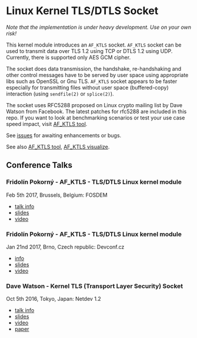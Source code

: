 # Linux Kernel TLS/DTLS Socket

*Note that the implementation is under heavy development. Use on your own risk!*

This kernel module introduces an ```AF_KTLS``` socket. ```AF_KTLS``` socket can
be used to transmit data over TLS 1.2 using TCP or DTLS 1.2 using UDP.
Currently, there is supported only AES GCM cipher.

The socket does data transmission, the handshake, re-handshaking and other
control messages have to be served by user space using appropriate libs such as
OpenSSL or Gnu TLS.  ```AF_KTLS``` socket appears to be faster especially for
transmitting files without user space (buffered-copy) interaction (using
```sendfile(2)``` or ```splice(2)```).

The socket uses RFC5288 proposed on Linux crypto mailing list by Dave
Watson from Facebook. The latest patches for rfc5288 are included in
this repo.  If you want to look at benchmarking scenarios or test your
use case speed impact, visit [AF_KTLS
tool](https://github.com/fridex/af_ktls-tool).

See [issues](http://github.com/fridex/af_ktls/issues) for awaiting
enhancements or bugs.

See also [AF_KTLS tool](https://github.com/fridex/af_ktls-tool), [AF_KTLS
visualize](https://github.com/fridex/af_ktls-visualize).


## Conference Talks

###  Fridolín Pokorný -  AF\_KTLS - TLS/DTLS Linux kernel module

Feb 5th 2017, Brussels, Belgium: FOSDEM 

 * [talk info](https://fosdem.org/2017/schedule/event/af_ktls/)
 * [slides](https://fosdem.org/2017/schedule/event/af_ktls/attachments/slides/1767/export/events/attachments/af_ktls/slides/1767/slides.)
 * [video](https://www.youtube.com/watch?v=CtxLPqqbiq0)

###  Fridolín Pokorný -  AF\_KTLS - TLS/DTLS Linux kernel module

Jan 21nd 2017, Brno, Czech republic: Devconf.cz 

 * [info](https://devconf.cz/)
 * [slides](https://fosdem.org/2017/schedule/event/af_ktls/attachments/slides/1767/export/events/attachments/af_ktls/slides/1767/slides.)
 * [video](https://www.youtube.com/watch?v=JkfvnRiVP50&t=5m50s)

###  Dave Watson - Kernel TLS (Transport Layer Security) Socket

Oct 5th 2016, Tokyo, Japan: Netdev 1.2

 * [talk info](http://netdevconf.org/1.2/session.html?dave-watson)
 * [slides](http://netdevconf.org/1.2/slides/oct5/05_davejwatson_tls_netdev12.pdf)
 * [video](https://www.youtube.com/watch?v=LbZu0D05Wko)
 * [paper](http://netdevconf.org/1.2/papers/ktls.pdf)

